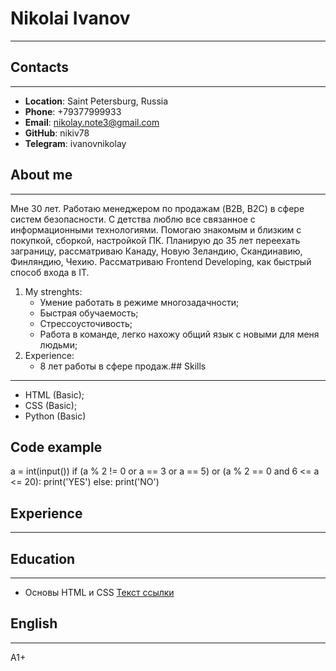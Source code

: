 # Nikolai Ivanov
***
## Contacts
***
* __Location__: Saint Petersburg, Russia
* __Phone__: +79377999933
* __Email__: nikolay.note3@gmail.com
* __GitHub__: nikiv78
* __Telegram__: ivanovnikolay
## About me
***
Мне 30 лет. Работаю менеджером по продажам (B2B, B2C) в сфере систем безопасности. С детства люблю все связанное с информационными технологиями. Помогаю знакомым и близким с покупкой, сборкой, настройкой ПК. Планирую до 35 лет переехать заграницу, рассматриваю Канаду, Новую Зеландию, Скандинавию, Финляндию, Чехию. Рассматриваю Frontend Developing, как быстрый способ входа в IT.

1. My strenghts:
   * Умение работать в режиме многозадачности;
   * Быстрая обучаемость;
   * Стрессоусточивость;
   * Работа в команде, легко нахожу общий язык с новыми для меня людьми;
2. Experience:
   * 8 лет работы в сфере продаж.## Skills
***
* HTML (Basic);
* CSS (Basic);
* Python (Basic)

## Code example
a = int(input())
if (a % 2 != 0 or a == 3 or a == 5) or (a % 2 == 0 and 6 <= a <= 20):
    print('YES')
else:
    print('NO')

## Experience
***

## Education
***
* Основы HTML и CSS [Текст ссылки](https://stepik.org/course/52164/promo)

## English
***
A1+